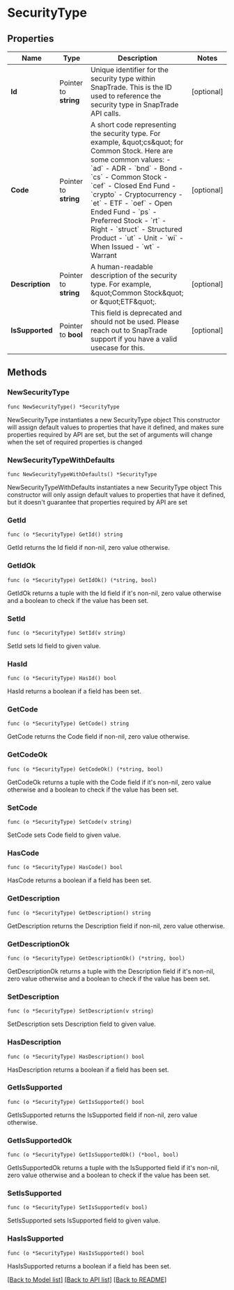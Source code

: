 # SecurityType

## Properties

Name | Type | Description | Notes
------------ | ------------- | ------------- | -------------
**Id** | Pointer to **string** | Unique identifier for the security type within SnapTrade. This is the ID used to reference the security type in SnapTrade API calls. | [optional] 
**Code** | Pointer to **string** | A short code representing the security type. For example, \&quot;cs\&quot; for Common Stock. Here are some common values:   - &#x60;ad&#x60; - ADR   - &#x60;bnd&#x60; - Bond   - &#x60;cs&#x60; - Common Stock   - &#x60;cef&#x60; - Closed End Fund   - &#x60;crypto&#x60; - Cryptocurrency   - &#x60;et&#x60; - ETF   - &#x60;oef&#x60; - Open Ended Fund   - &#x60;ps&#x60; - Preferred Stock   - &#x60;rt&#x60; - Right   - &#x60;struct&#x60; - Structured Product   - &#x60;ut&#x60; - Unit   - &#x60;wi&#x60; - When Issued   - &#x60;wt&#x60; - Warrant  | [optional] 
**Description** | Pointer to **string** | A human-readable description of the security type. For example, \&quot;Common Stock\&quot; or \&quot;ETF\&quot;. | [optional] 
**IsSupported** | Pointer to **bool** | This field is deprecated and should not be used. Please reach out to SnapTrade support if you have a valid usecase for this. | [optional] 

## Methods

### NewSecurityType

`func NewSecurityType() *SecurityType`

NewSecurityType instantiates a new SecurityType object
This constructor will assign default values to properties that have it defined,
and makes sure properties required by API are set, but the set of arguments
will change when the set of required properties is changed

### NewSecurityTypeWithDefaults

`func NewSecurityTypeWithDefaults() *SecurityType`

NewSecurityTypeWithDefaults instantiates a new SecurityType object
This constructor will only assign default values to properties that have it defined,
but it doesn't guarantee that properties required by API are set

### GetId

`func (o *SecurityType) GetId() string`

GetId returns the Id field if non-nil, zero value otherwise.

### GetIdOk

`func (o *SecurityType) GetIdOk() (*string, bool)`

GetIdOk returns a tuple with the Id field if it's non-nil, zero value otherwise
and a boolean to check if the value has been set.

### SetId

`func (o *SecurityType) SetId(v string)`

SetId sets Id field to given value.

### HasId

`func (o *SecurityType) HasId() bool`

HasId returns a boolean if a field has been set.

### GetCode

`func (o *SecurityType) GetCode() string`

GetCode returns the Code field if non-nil, zero value otherwise.

### GetCodeOk

`func (o *SecurityType) GetCodeOk() (*string, bool)`

GetCodeOk returns a tuple with the Code field if it's non-nil, zero value otherwise
and a boolean to check if the value has been set.

### SetCode

`func (o *SecurityType) SetCode(v string)`

SetCode sets Code field to given value.

### HasCode

`func (o *SecurityType) HasCode() bool`

HasCode returns a boolean if a field has been set.

### GetDescription

`func (o *SecurityType) GetDescription() string`

GetDescription returns the Description field if non-nil, zero value otherwise.

### GetDescriptionOk

`func (o *SecurityType) GetDescriptionOk() (*string, bool)`

GetDescriptionOk returns a tuple with the Description field if it's non-nil, zero value otherwise
and a boolean to check if the value has been set.

### SetDescription

`func (o *SecurityType) SetDescription(v string)`

SetDescription sets Description field to given value.

### HasDescription

`func (o *SecurityType) HasDescription() bool`

HasDescription returns a boolean if a field has been set.

### GetIsSupported

`func (o *SecurityType) GetIsSupported() bool`

GetIsSupported returns the IsSupported field if non-nil, zero value otherwise.

### GetIsSupportedOk

`func (o *SecurityType) GetIsSupportedOk() (*bool, bool)`

GetIsSupportedOk returns a tuple with the IsSupported field if it's non-nil, zero value otherwise
and a boolean to check if the value has been set.

### SetIsSupported

`func (o *SecurityType) SetIsSupported(v bool)`

SetIsSupported sets IsSupported field to given value.

### HasIsSupported

`func (o *SecurityType) HasIsSupported() bool`

HasIsSupported returns a boolean if a field has been set.


[[Back to Model list]](../README.md#documentation-for-models) [[Back to API list]](../README.md#documentation-for-api-endpoints) [[Back to README]](../README.md)


